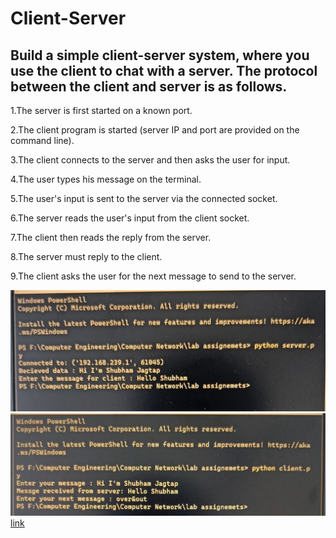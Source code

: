 # Client-Server

<h2>Build a simple client-server system, where you use the client to chat with a server. The protocol between the client and server is as follows.</h2>
  <p>1.The server is first started on a known port.</p>
  <p>2.The client program is started (server IP and port are provided on the command line).</p>
  <p>3.The client connects to the server and then asks the user for input.</p>
  <p>4.The user types his message on the terminal.</p>
  <p>5.The user's input is sent to the server via the connected socket.</p>
  <p>6.The server reads the user's input from the client socket.</p>
  <p>7.The client then reads the reply from the server.</p>
  <p>8.The server must reply to the client.</p>
  <p>9.The client asks the user for the next message to send to the server.</p>
  <img src = "1.jpg"></img>
  <img src = "2.jpg"></img>
  <a href="https://booleanbug.hashnode.dev/client-server-program-in-python">link</a>
